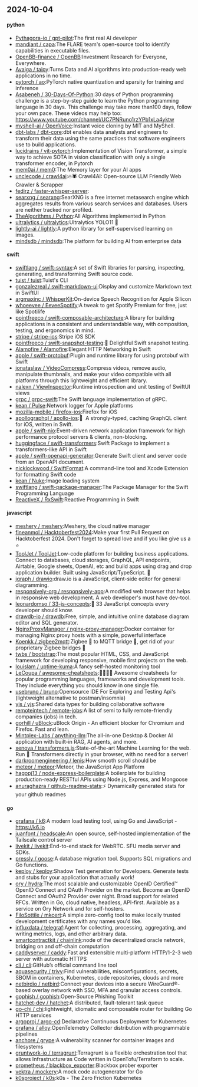 ## 2024-10-04

#### python
* [Pythagora-io / gpt-pilot](https://github.com/Pythagora-io/gpt-pilot):The first real AI developer
* [mandiant / capa](https://github.com/mandiant/capa):The FLARE team's open-source tool to identify capabilities in executable files.
* [OpenBB-finance / OpenBB](https://github.com/OpenBB-finance/OpenBB):Investment Research for Everyone, Everywhere.
* [Avaiga / taipy](https://github.com/Avaiga/taipy):Turns Data and AI algorithms into production-ready web applications in no time.
* [pytorch / ao](https://github.com/pytorch/ao):PyTorch native quantization and sparsity for training and inference
* [Asabeneh / 30-Days-Of-Python](https://github.com/Asabeneh/30-Days-Of-Python):30 days of Python programming challenge is a step-by-step guide to learn the Python programming language in 30 days. This challenge may take more than100 days, follow your own pace. These videos may help too: https://www.youtube.com/channel/UC7PNRuno1rzYPb1xLa4yktw
* [myshell-ai / OpenVoice](https://github.com/myshell-ai/OpenVoice):Instant voice cloning by MIT and MyShell.
* [dbt-labs / dbt-core](https://github.com/dbt-labs/dbt-core):dbt enables data analysts and engineers to transform their data using the same practices that software engineers use to build applications.
* [lucidrains / vit-pytorch](https://github.com/lucidrains/vit-pytorch):Implementation of Vision Transformer, a simple way to achieve SOTA in vision classification with only a single transformer encoder, in Pytorch
* [mem0ai / mem0](https://github.com/mem0ai/mem0):The Memory layer for your AI apps
* [unclecode / crawl4ai](https://github.com/unclecode/crawl4ai):🔥🕷️ Crawl4AI: Open-source LLM Friendly Web Crawler & Scrapper
* [fedirz / faster-whisper-server](https://github.com/fedirz/faster-whisper-server):
* [searxng / searxng](https://github.com/searxng/searxng):SearXNG is a free internet metasearch engine which aggregates results from various search services and databases. Users are neither tracked nor profiled.
* [TheAlgorithms / Python](https://github.com/TheAlgorithms/Python):All Algorithms implemented in Python
* [ultralytics / ultralytics](https://github.com/ultralytics/ultralytics):Ultralytics YOLO11 🚀
* [lightly-ai / lightly](https://github.com/lightly-ai/lightly):A python library for self-supervised learning on images.
* [mindsdb / mindsdb](https://github.com/mindsdb/mindsdb):The platform for building AI from enterprise data

#### swift
* [swiftlang / swift-syntax](https://github.com/swiftlang/swift-syntax):A set of Swift libraries for parsing, inspecting, generating, and transforming Swift source code.
* [tuist / tuist](https://github.com/tuist/tuist):Tuist's CLI
* [gonzalezreal / swift-markdown-ui](https://github.com/gonzalezreal/swift-markdown-ui):Display and customize Markdown text in SwiftUI
* [argmaxinc / WhisperKit](https://github.com/argmaxinc/WhisperKit):On-device Speech Recognition for Apple Silicon
* [whoeevee / EeveeSpotify](https://github.com/whoeevee/EeveeSpotify):A tweak to get Spotify Premium for free, just like Spotilife
* [pointfreeco / swift-composable-architecture](https://github.com/pointfreeco/swift-composable-architecture):A library for building applications in a consistent and understandable way, with composition, testing, and ergonomics in mind.
* [stripe / stripe-ios](https://github.com/stripe/stripe-ios):Stripe iOS SDK
* [pointfreeco / swift-snapshot-testing](https://github.com/pointfreeco/swift-snapshot-testing):📸 Delightful Swift snapshot testing.
* [Alamofire / Alamofire](https://github.com/Alamofire/Alamofire):Elegant HTTP Networking in Swift
* [apple / swift-protobuf](https://github.com/apple/swift-protobuf):Plugin and runtime library for using protobuf with Swift
* [jonataslaw / VideoCompress](https://github.com/jonataslaw/VideoCompress):Compress videos, remove audio, manipulate thumbnails, and make your video compatible with all platforms through this lightweight and efficient library.
* [nalexn / ViewInspector](https://github.com/nalexn/ViewInspector):Runtime introspection and unit testing of SwiftUI views
* [grpc / grpc-swift](https://github.com/grpc/grpc-swift):The Swift language implementation of gRPC.
* [kean / Pulse](https://github.com/kean/Pulse):Network logger for Apple platforms
* [mozilla-mobile / firefox-ios](https://github.com/mozilla-mobile/firefox-ios):Firefox for iOS
* [apollographql / apollo-ios](https://github.com/apollographql/apollo-ios):📱  A strongly-typed, caching GraphQL client for iOS, written in Swift.
* [apple / swift-nio](https://github.com/apple/swift-nio):Event-driven network application framework for high performance protocol servers & clients, non-blocking.
* [huggingface / swift-transformers](https://github.com/huggingface/swift-transformers):Swift Package to implement a transformers-like API in Swift
* [apple / swift-openapi-generator](https://github.com/apple/swift-openapi-generator):Generate Swift client and server code from an OpenAPI document.
* [nicklockwood / SwiftFormat](https://github.com/nicklockwood/SwiftFormat):A command-line tool and Xcode Extension for formatting Swift code
* [kean / Nuke](https://github.com/kean/Nuke):Image loading system
* [swiftlang / swift-package-manager](https://github.com/swiftlang/swift-package-manager):The Package Manager for the Swift Programming Language
* [ReactiveX / RxSwift](https://github.com/ReactiveX/RxSwift):Reactive Programming in Swift

#### javascript
* [meshery / meshery](https://github.com/meshery/meshery):Meshery, the cloud native manager
* [fineanmol / Hacktoberfest2024](https://github.com/fineanmol/Hacktoberfest2024):Make your first Pull Request on Hacktoberfest 2024. Don't forget to spread love and if you like give us a ⭐️
* [ToolJet / ToolJet](https://github.com/ToolJet/ToolJet):Low-code platform for building business applications. Connect to databases, cloud storages, GraphQL, API endpoints, Airtable, Google sheets, OpenAI, etc and build apps using drag and drop application builder. Built using JavaScript/TypeScript. 🚀
* [jgraph / drawio](https://github.com/jgraph/drawio):draw.io is a JavaScript, client-side editor for general diagramming.
* [responsively-org / responsively-app](https://github.com/responsively-org/responsively-app):A modified web browser that helps in responsive web development. A web developer's must have dev-tool.
* [leonardomso / 33-js-concepts](https://github.com/leonardomso/33-js-concepts):📜 33 JavaScript concepts every developer should know.
* [drawdb-io / drawdb](https://github.com/drawdb-io/drawdb):Free, simple, and intuitive online database diagram editor and SQL generator.
* [NginxProxyManager / nginx-proxy-manager](https://github.com/NginxProxyManager/nginx-proxy-manager):Docker container for managing Nginx proxy hosts with a simple, powerful interface
* [Koenkk / zigbee2mqtt](https://github.com/Koenkk/zigbee2mqtt):Zigbee 🐝 to MQTT bridge 🌉, get rid of your proprietary Zigbee bridges 🔨
* [twbs / bootstrap](https://github.com/twbs/bootstrap):The most popular HTML, CSS, and JavaScript framework for developing responsive, mobile first projects on the web.
* [louislam / uptime-kuma](https://github.com/louislam/uptime-kuma):A fancy self-hosted monitoring tool
* [LeCoupa / awesome-cheatsheets](https://github.com/LeCoupa/awesome-cheatsheets):👩‍💻👨‍💻 Awesome cheatsheets for popular programming languages, frameworks and development tools. They include everything you should know in one single file.
* [usebruno / bruno](https://github.com/usebruno/bruno):Opensource IDE For Exploring and Testing Api's (lightweight alternative to postman/insomnia)
* [yjs / yjs](https://github.com/yjs/yjs):Shared data types for building collaborative software
* [remoteintech / remote-jobs](https://github.com/remoteintech/remote-jobs):A list of semi to fully remote-friendly companies (jobs) in tech.
* [gorhill / uBlock](https://github.com/gorhill/uBlock):uBlock Origin - An efficient blocker for Chromium and Firefox. Fast and lean.
* [Mintplex-Labs / anything-llm](https://github.com/Mintplex-Labs/anything-llm):The all-in-one Desktop & Docker AI application with built-in RAG, AI agents, and more.
* [xenova / transformers.js](https://github.com/xenova/transformers.js):State-of-the-art Machine Learning for the web. Run 🤗 Transformers directly in your browser, with no need for a server!
* [darkroomengineering / lenis](https://github.com/darkroomengineering/lenis):How smooth scroll should be
* [meteor / meteor](https://github.com/meteor/meteor):Meteor, the JavaScript App Platform
* [hagopj13 / node-express-boilerplate](https://github.com/hagopj13/node-express-boilerplate):A boilerplate for building production-ready RESTful APIs using Node.js, Express, and Mongoose
* [anuraghazra / github-readme-stats](https://github.com/anuraghazra/github-readme-stats):⚡ Dynamically generated stats for your github readmes

#### go
* [grafana / k6](https://github.com/grafana/k6):A modern load testing tool, using Go and JavaScript - https://k6.io
* [juanfont / headscale](https://github.com/juanfont/headscale):An open source, self-hosted implementation of the Tailscale control server
* [livekit / livekit](https://github.com/livekit/livekit):End-to-end stack for WebRTC. SFU media server and SDKs.
* [pressly / goose](https://github.com/pressly/goose):A database migration tool. Supports SQL migrations and Go functions.
* [keploy / keploy](https://github.com/keploy/keploy):Shadow Test generation for Developers. Generate tests and stubs for your application that actually work!
* [ory / hydra](https://github.com/ory/hydra):The most scalable and customizable OpenID Certified™ OpenID Connect and OAuth Provider on the market. Become an OpenID Connect and OAuth2 Provider over night. Broad support for related RFCs. Written in Go, cloud native, headless, API-first. Available as a service on Ory Network and for self-hosters.
* [FiloSottile / mkcert](https://github.com/FiloSottile/mkcert):A simple zero-config tool to make locally trusted development certificates with any names you'd like.
* [influxdata / telegraf](https://github.com/influxdata/telegraf):Agent for collecting, processing, aggregating, and writing metrics, logs, and other arbitrary data.
* [smartcontractkit / chainlink](https://github.com/smartcontractkit/chainlink):node of the decentralized oracle network, bridging on and off-chain computation
* [caddyserver / caddy](https://github.com/caddyserver/caddy):Fast and extensible multi-platform HTTP/1-2-3 web server with automatic HTTPS
* [cli / cli](https://github.com/cli/cli):GitHub’s official command line tool
* [aquasecurity / trivy](https://github.com/aquasecurity/trivy):Find vulnerabilities, misconfigurations, secrets, SBOM in containers, Kubernetes, code repositories, clouds and more
* [netbirdio / netbird](https://github.com/netbirdio/netbird):Connect your devices into a secure WireGuard®-based overlay network with SSO, MFA and granular access controls.
* [gophish / gophish](https://github.com/gophish/gophish):Open-Source Phishing Toolkit
* [hatchet-dev / hatchet](https://github.com/hatchet-dev/hatchet):A distributed, fault-tolerant task queue
* [go-chi / chi](https://github.com/go-chi/chi):lightweight, idiomatic and composable router for building Go HTTP services
* [argoproj / argo-cd](https://github.com/argoproj/argo-cd):Declarative Continuous Deployment for Kubernetes
* [grafana / alloy](https://github.com/grafana/alloy):OpenTelemetry Collector distribution with programmable pipelines
* [anchore / grype](https://github.com/anchore/grype):A vulnerability scanner for container images and filesystems
* [gruntwork-io / terragrunt](https://github.com/gruntwork-io/terragrunt):Terragrunt is a flexible orchestration tool that allows Infrastructure as Code written in OpenTofu/Terraform to scale.
* [prometheus / blackbox_exporter](https://github.com/prometheus/blackbox_exporter):Blackbox prober exporter
* [vektra / mockery](https://github.com/vektra/mockery):A mock code autogenerator for Go
* [k0sproject / k0s](https://github.com/k0sproject/k0s):k0s - The Zero Friction Kubernetes
